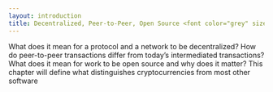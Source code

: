 ```yaml
---
layout: introduction
title: Decentralized, Peer-to-Peer, Open Source <font color="grey" size="4">(Soliciting Contributions)</font>
---
```


What does it mean for a protocol and a network to be decentralized? How do peer-to-peer transactions differ from today’s intermediated transactions? What does it mean for work to be open source and why does it matter? This chapter will define what distinguishes cryptocurrencies from most other software